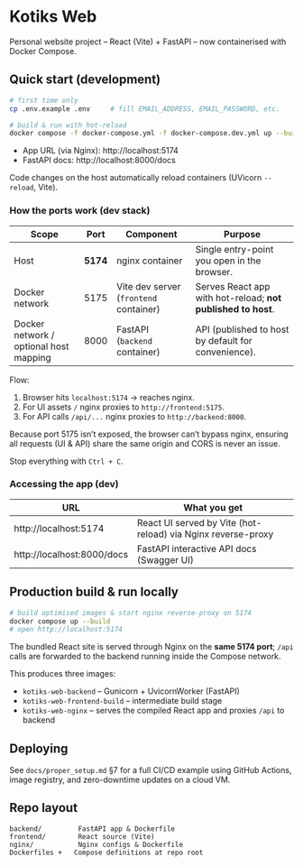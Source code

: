 # Kotiks Web

Personal website project – React (Vite) + FastAPI – now containerised with Docker Compose.

## Quick start (development)

```bash
# first time only
cp .env.example .env     # fill EMAIL_ADDRESS, EMAIL_PASSWORD, etc.

# build & run with hot-reload
docker compose -f docker-compose.yml -f docker-compose.dev.yml up --build
```

* App URL (via Nginx):   http://localhost:5174
* FastAPI docs:          http://localhost:8000/docs

Code changes on the host automatically reload containers (UVicorn `--reload`, Vite).

### How the ports work (dev stack)

| Scope | Port | Component | Purpose |
|-------|------|-----------|---------|
| Host  | **5174** | nginx container | Single entry-point you open in the browser. |
| Docker network | 5175 | Vite dev server (`frontend` container) | Serves React app with hot-reload; **not published to host**. |
| Docker network / optional host mapping | 8000 | FastAPI (`backend` container) | API (published to host by default for convenience). |

Flow:
1. Browser hits `localhost:5174` → reaches nginx.
2. For UI assets `/` nginx proxies to `http://frontend:5175`.
3. For API calls `/api/...` nginx proxies to `http://backend:8000`.

Because port 5175 isn’t exposed, the browser can’t bypass nginx, ensuring all requests (UI & API) share the same origin and CORS is never an issue.

Stop everything with `Ctrl + C`.

### Accessing the app (dev)

| URL | What you get |
|-----|---------------|
| http://localhost:5174 | React UI served by Vite (hot-reload) via Nginx reverse-proxy |
| http://localhost:8000/docs | FastAPI interactive API docs (Swagger UI) |

## Production build & run locally

```bash
# build optimised images & start nginx reverse-proxy on 5174
docker compose up --build
# open http://localhost:5174
```

The bundled React site is served through Nginx on the **same 5174 port**; `/api` calls are forwarded to the backend running inside the Compose network.

This produces three images:

* `kotiks-web-backend` – Gunicorn + UvicornWorker (FastAPI)
* `kotiks-web-frontend-build` – intermediate build stage
* `kotiks-web-nginx` – serves the compiled React app and proxies `/api` to backend

## Deploying

See `docs/proper_setup.md` §7 for a full CI/CD example using GitHub Actions, image registry, and zero-downtime updates on a cloud VM.

## Repo layout

```
backend/         FastAPI app & Dockerfile
frontend/        React source (Vite)
nginx/           Nginx configs & Dockerfile
Dockerfiles +   Compose definitions at repo root
```
